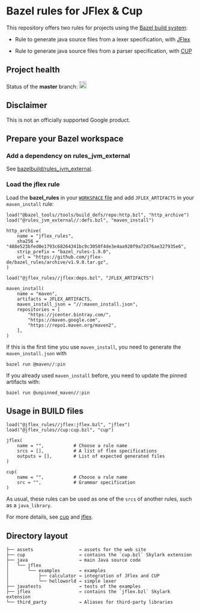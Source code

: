 # Bazel rules for JFlex & Cup

This repository offers two rules for projects using the [Bazel build system][bazel]:

- Rule to generate java source files from a lexer specification, with [JFlex][gh-jflex]

- Rule to generate java source files from a parser specification, with [CUP][cup]

## Project health

Status of the **master** branch:
<a href="https://cirrus-ci.com/github/jflex-de/bazel_rules">
<img src="https://api.cirrus-ci.com/github/jflex-de/bazel_rules.svg" alt="Build status" height="20">
</a>


## Disclaimer

This is not an officially supported Google product.

## Prepare your Bazel workspace

### Add a dependency on rules_jvm_external

See [bazelbuild/rules_jvm_external][bb_jvm_external].

### Load the jflex rule

Load the **bazel_rules** in your [`WORKSPACE` file][be_workspace]
and add `JFLEX_ARTIFACTS` in your `maven_install` rule:

    load("@bazel_tools//tools/build_defs/repo:http.bzl", "http_archive")
    load("@rules_jvm_external//:defs.bzl", "maven_install")

    http_archive(
        name = "jflex_rules",
        sha256 = "488e523bfed0e1793c68264341bc9c3050f4de3e4aa920f9a72d76ae327935e6",
        strip_prefix = "bazel_rules-1.9.0",
        url = "https://github.com/jflex-de/bazel_rules/archive/v1.9.0.tar.gz",
    )

    load("@jflex_rules//jflex:deps.bzl", "JFLEX_ARTIFACTS")

    maven_install(
        name = "maven",
        artifacts = JFLEX_ARTIFACTS,
        maven_install_json = "//:maven_install.json",
        repositories = [
            "https://jcenter.bintray.com/",
            "https://maven.google.com",
            "https://repo1.maven.org/maven2",
        ],
    )

If this is the first time you use `maven_install`, you need to generate the `maven_install.json` with
 
```
bazel run @maven//:pin
```

If you already used `maven_install` before, you need to update the pinned artifacts with:

```
bazel run @unpinned_maven//:pin
```

## Usage in BUILD files

    load("@jflex_rules//jflex:jflex.bzl", "jflex")
    load("@jflex_rules//cup:cup.bzl", "cup")

    jflex(
        name = "",           # Choose a rule name
        srcs = [],           # A list of flex specifications
        outputs = [],        # List of expected generated files
    )
    
    cup(
        name = "",           # Choose a rule name
        src = "",            # Grammar specification
    )

As usual, these rules can be used as one of the `srcs` of another rules, such as a `java_library`.

For more details, see [cup](cup) and [jflex](jflex).

## Directory layout
 ```
├── assets                 → assets for the web site
├── cup                    → contains the `cup.bzl` Skylark extension
├── java                   → main Java source code
│   └── jflex
│       └── examples       → examples
│           ├── calculator → integration of JFlex and CUP
│           └── helloworld → simple lexer
├── javatests              → tests of the examples
├── jflex                  → contains the `jflex.bzl` Skylark extension
└── third_party            → Aliases for third-party libraries

```


[bazel]: http://bazel.build/
[gh-jflex]: https://github.com/jflex-de/jflex
[cup]: http://www2.cs.tum.edu/projects/cup/
[be_maven_jar]: https://docs.bazel.build/versions/master/be/workspace.html#maven_jar
[be_workspace]: https://docs.bazel.build/versions/master/tutorial/java.html#set-up-the-workspace 
[bb_jvm_external]: https://github.com/bazelbuild/rules_jvm_external
